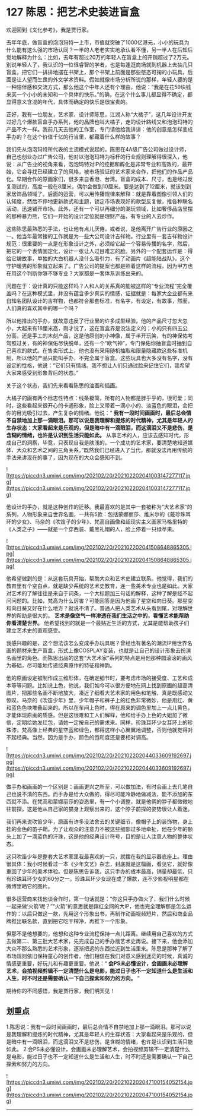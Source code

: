 # 127 陈思：把艺术史装进盲盒

欢迎回到《文化参考》，我是贾行家。

去年年底，做盲盒的泡泡玛特一上市，市值就突破了1000亿港元，小小的玩具为什么能有这么强的市场认同？一半的人老老实实地承认看不懂，另一半人在后知后觉地解释为什么：比如，去年有超过20万的年轻人在盲盒上的开销超过了2万元。别说年轻人了，我认识的一位很睿智的学者，也是每逢逛商场就到机器上去抽几只盲盒，把它们一排排地摆在书架上，那个书架上前面是那些憨态可掬的小玩具，后面是让人望而生畏的外文学术资料。假如就像市场分析所说的那样，年轻人要的是一种陪伴感和交流方式，那么他这个中年人还有个理由，他说：“我是在花59块钱来买一个小小的未知和一个具体的快乐。”的确，在这个什么事儿都显得不确定，都显得意义含混的年代，具体而确定的快乐是很宝贵的。

正好，我有一位朋友，艺术家、设计师陈思，江湖人称“大橘子”，这几年设计开发过好几个爆款盲盒手办系列，他的品牌也叫大橘子，走的设计路线又和泡泡玛特的产品不大一样。我前几天去他的工作室，专门请他给我讲讲：他的创意是怎样变成手办的？在这个价值千亿的行当里，都藏着什么样的故事？

我们先从泡泡玛特所代表的主流模式说起的。陈思在4A级广告公司做过设计师，自己也创业办过广告公司，他对以泡泡玛特为标杆的行业规则理解得很深入，他说：从广告业的视角来看，泡泡玛特对IP的挖掘和孵化是非常专业和高效的，最开始，它会寻找已经建立了的风格，被市场验证的艺术家来合作，把他们的作品产品化。早期合作的原画家们，很多来自香港、台湾。盲盒的成本、尺寸，也是经过反复测试的，高度一般在8厘米，偶尔会做到10厘米。要是达到了12厘米，就该划到家居饰品领域了。后面的运营，可以用传播规律来解释：就是靠着图像引领人们的认知度，然后不停地更新款式和主题，锁定市场表现好的款型反复做，推各种联名活动，迅速铺开市场。此外，还有一个可以再细分的潮玩领域，比如奢侈品店里摆的那种暴力熊，它们一开始的设计定位就是理财产品，有专业的人去炒作。

这些陈思最熟悉的手法，也让他有点儿厌倦，或者说，是他离开广告行业的原因之一。他当年最常接的工作就是为一些大公司设计吉祥物。行业里有一套吉祥物设计规范：很重要的一点是在形象设计之外，必须给它起一个容易传播的名字，然后，把它的一个表情固定化，设计一张让人过目难忘的脸。另外的一个配套运作是：得给它编故事，单独的大白机器人没什么吸引力，有了动画片《超能陆战队》，这个守护暖男的形象就立起来了。广告公司的提案也都是照着这样的流程，因为甲方也在用这个判断你够不够专业？大家都是一套体系训练出来的。

问题在于：设计真的只能这样吗？人和人的关系真的能被这样的“专业流程”完全覆盖吗？在这种模式里，并没有蕴含多少真实的情感，证据就是：每家大企业都有来自知名团队设计的吉祥物，也都符合那套标准，有名字，有设定，有故事，然而，人们真的喜欢其中的哪一个吗？

所以他推出的手办，就故意违反了行业里的许多成型经验。他的产品尺寸忽大忽小，大起来有18厘米高，刚才说了，这在盲盒界是没法定义的；小的只有四五公分高，还是手工的木刻产品，这是他原创的小神像，属于半开玩笑，有的神保佑考驾照过关，有的神保佑尽快脱单，还有一个“欧气神”，专门保佑你抽盲盒时抽到自己喜欢的款式。在售卖形式上，他也没有采用随机抽取和限量隐藏款这些标准机制，所以他的产品只能叫手办，不完全属于盲盒。这些玩具也大多没有名字，没有设定的性格，他说：“它们只有情绪。我不想让人们只通过脸来记住它们，我希望大家来感受到形象背后的状态。”

关于这个状态，我们先来看看陈思的油画和插画。

大橘子的画有两个标志性特点：线条极简，所有的人物都是胖乎乎的，很可爱；同时，这些看起来很开心的卡通形象，脸上又带着一滴小小的、淡蓝色的眼泪，会把你的目光吸引过去，产生复杂的情绪。他说：“ **我有一段时间画画时，最后总会情不自禁地加上那一滴眼泪。那可以说是我理解和提炼的时代精神，尤其是年轻人的生存状态：大家看起来是乐观的，但是暗中有一滴眼泪，而这滴泪又不是悲伤，是含糊的情绪，也许是认识到生活只能如此。** 从事艺术的人，应该去感知时代，形成自己的洞察，毕竟，只表现自我是肤浅的。一个成功的艺术家，要清楚地知道媒体、大众和艺术之间的三角关系。”既然我们已经进入了当代，那就没法再用传统的手法来讲现在的事了，因为现在的大众会感知不到。

![https://piccdn3.umiwi.com/img/202102/20/202102202041003147277117.jpg](https://piccdn3.umiwi.com/img/202102/20/202102202041003147277117.jpg)

他设计的手办，就是这种创作的迁移。我最喜欢的是其中一套被称为“大艺术家”的系列，人物形象来自世界名画，一共有5款：包括蒙娜丽莎、维米尔的《戴珍珠耳环的少女》、马奈的《吹笛子的少年》、梵高自画像和超现实主义画家马格里特的《人类之子》——就是一个穿西装、戴黑礼帽的人，脸上停着一只绿苹果。

![https://piccdn3.umiwi.com/img/202102/20/202102202041508648865305.jpg](https://piccdn3.umiwi.com/img/202102/20/202102202041508648865305.jpg)

他希望做到的是：从这套玩具开始，帮助大众和艺术史建立联系。他觉得，我们的教育里有个空白点，就是缺少系统的艺术史教育，连一些美术专业也是如此。大家对艺术的了解往往是来自于词条，一个大标题加三句话的解释，这种了解是经不起问问题的。比如，梵高为什么厉害？可能回答是因为他画了星空和向日葵。那星空和向日葵又好在什么地方？就说不清了。普通人把人类艺术从头看到尾，对理解世界的帮助是很大的。 **艺术是像空气一样渗透在我们生活之中的，看懂艺术能帮助你看清楚世界。** 他希望找到的就是一个最贴近生活的方式，尤其是能帮助孩子们建立艺术史的直观感受。

我感兴趣的是，这个想法该怎么变成手办玩具呢？曾经也有著名的潮流IP用世界名画的题材来生产盲盒，形式上像COSPLAY变装，也就是让自己的设计形象去扮演名画里的角色。而陈思出品的这套“大艺术家”系列的特点是用他那种圆滚滚的画风为基础，尽可能地传递经典原作的特征和神韵。

他的原画设定被制作成三维形体，在确定细节时，要考虑市场的接受度、工艺和成本等等问题。比如说上色，他说，我们如今可以很方便地在网上找到原画的超高清图片，把那些名画不断地放大，凑近了细看大艺术家的用色和笔触，真是既感动又惊叹。马奈的《吹笛少年》里，少年帽子和裤子上的红色非常微妙，他是用红、黄和蓝色色块堆叠起来的。所以在车间上色时，得在原来的调色里加上一点儿黄色，才能体现原画的质感。但是这很难和工人们解释，他和给手办上色的大姐加了微信，定期给她发红包，请她一定按自己的需求来。同样，珍珠耳环少女耳环上的珍珠漆，梵高像上经典的星空蓝和绿色，都得这样小心翼翼地调整，否则他就觉得对不起经典。当然，因为是手办，颜色的饱和度还是要相对调高。

![https://piccdn3.umiwi.com/img/202102/20/202102202044033609192697.jpg](https://piccdn3.umiwi.com/img/202102/20/202102202044033609192697.jpg)

做手办和画画的一个区别是：画画更兴之所至，可以做加法，有时会画上去几笔自己也说不清的东西。而手办是给大众做的，得尽可能冷静地做减法，能不添加的东西就不添。在梵高和蒙娜丽莎的姿态里，有一个小调整，就是他俩的脖子都微微地往前探。这是他从自己家的猫身上观察出来的，这个脖子前探的姿势很让人着迷。

我们再来说吹笛少年，原画有许多没法舍去的关键细节，像帽子上的装饰物，身上挂的金色的笛子鞘。为了让观众的注意力不被这些细部过多地牵扯，他在少年的额头上加了一滴蓝色的汗珠，这是他的经典设计符号，目的是让人注意人物的整体状态。

这只吹笛少年是整套大艺术家里我最喜欢的一只，就摆在我的显示器底座上。理由很具体：我小时候看过一本《少年文艺》杂志，封底就是这幅画，看见它，就好像重回了少年的美术体验。但是陈思告诉我，这只手办的成本最高，销量却最低，只有珍珠耳环少女的60分之一。珍珠耳环少女现在成了爆款，连不少影视明星都在微博里晒它的图片。

很多运营商来找他谈合作时，第一句话就是：“你这只手办做火了，我们什么时候一起来做‘火箭’呢？”“火箭”的意思就是蹿红全网的大IP，他也完全理解那是怎么运作的：以后只做这一款，先用这个形象出书，再制作动画视频短片，然后和商业品牌推出联名款，直到把它吃干榨净，再推下一个形象。

但那不是他想要的，他想和这种专业流程保持一点儿距离。继续用自己喜欢的方式去做第二、第三批大艺术家，先完成自己的手办版艺术史再说。接下来，他会添加大众不那么熟悉的艺术形象，逐渐把远的东西拉近到生活里来。陈思是那种了解了市场规则依旧保持童心的创作者，他们相信在我们对意义感到迷茫的时候，真诚的情感更重要，好玩儿和有趣更重要。他说：“ **会PS未必懂设计，会画画未必理解艺术，会拍视频剪辑不一定清楚什么是电影，能过日子也不一定知道什么是生活和人生，时不时还是需要确认一下自己探索和努力的方向。** ”

期待你的不同感悟，我是贾行家，我们明天见！

## 划重点

1.陈思说：我有一段时间画画时，最后总会情不自禁地加上那一滴眼泪。那可以说是我理解和提炼的时代精神，尤其是年轻人的生存状态：大家看起来是乐观的，但是暗中有一滴眼泪，而这滴泪又不是悲伤，是含糊的情绪，也许是认识到生活只能如此。
2.会PS未必懂设计，会画画未必理解艺术，会拍视频剪辑不一定清楚什么是电影，能过日子也不一定知道什么是生活和人生，时不时还是需要确认一下自己探索和努力的方向。

![https://piccdn3.umiwi.com/img/202102/20/202102202047100154052154.jpg](https://piccdn3.umiwi.com/img/202102/20/202102202047100154052154.jpg)

---
